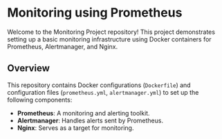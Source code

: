 # Monitoring using Prometheus

Welcome to the Monitoring Project repository! This project demonstrates setting up a basic monitoring infrastructure using Docker containers for Prometheus, Alertmanager, and Nginx.

## Overview

This repository contains Docker configurations (`Dockerfile`) and configuration files (`prometheus.yml`, `alertmanager.yml`) to set up the following components:

- **Prometheus**: A monitoring and alerting toolkit.
- **Alertmanager**: Handles alerts sent by Prometheus.
- **Nginx**: Serves as a target for monitoring.


